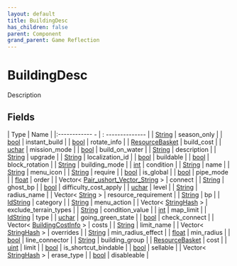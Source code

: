 ```yaml
---
layout: default
title: BuildingDesc
has_children: false
parent: Component
grand_parent: Game Reflection
---
```

# BuildingDesc
Description 

## Fields
| Type | Name |
|:------------ - | : -------------- |
| [String](game-reflection/components/string.md) | season_only |
| [bool](game-reflection/components/bool.md) | instant_build |
| [bool](game-reflection/components/bool.md) | rotate_info |
| [ResourceBasket](game-reflection/classes/resource_basket.md) | build_cost |
| [uchar](game-reflection/enums/uchar.md) | mission_mode |
| [bool](game-reflection/components/bool.md) | build_on_water |
| [String](game-reflection/components/string.md) | description |
| [String](game-reflection/components/string.md) | upgrade |
| [String](game-reflection/components/string.md) | localization_id |
| [bool](game-reflection/components/bool.md) | buildable |
| [bool](game-reflection/components/bool.md) | block_rotation |
| [String](game-reflection/components/string.md) | building_mode |
| [int](game-reflection/enums/int.md) | condition |
| [String](game-reflection/components/string.md) | name |
| [String](game-reflection/components/string.md) | menu_icon |
| [String](game-reflection/components/string.md) | require |
| [bool](game-reflection/components/bool.md) | is_global |
| [bool](game-reflection/components/bool.md) | pipe_mode |
| [float](game-reflection/components/float.md) | order |
| Vector< [Pair_ushort_Vector_String](game-reflection/classes/pair_ushort__vector__string.md) > | connect |
| [String](game-reflection/components/string.md) | ghost_bp |
| [bool](game-reflection/components/bool.md) | difficulty_cost_apply |
| [uchar](game-reflection/enums/uchar.md) | level |
| [String](game-reflection/components/string.md) | radius_name |
| Vector< [String](game-reflection/components/string.md) > | resource_requirement |
| [String](game-reflection/components/string.md) | bp |
| [IdString](game-reflection/components/id_string.md) | category |
| [String](game-reflection/components/string.md) | menu_action |
| Vector< [StringHash](game-reflection/classes/string_hash.md) > | exclude_terrain_types |
| [String](game-reflection/components/string.md) | condition_value |
| [int](game-reflection/enums/int.md) | map_limit |
| [IdString](game-reflection/components/id_string.md) | type |
| [uchar](game-reflection/enums/uchar.md) | going_green_state |
| [bool](game-reflection/components/bool.md) | check_connect |
| Vector< [BuildingCostInfo](game-reflection/classes/building_cost_info.md) > | costs |
| [String](game-reflection/components/string.md) | limit_name |
| Vector< [StringHash](game-reflection/classes/string_hash.md) > | overrides |
| [String](game-reflection/components/string.md) | min_radius_effect |
| [float](game-reflection/components/float.md) | min_radius |
| [bool](game-reflection/components/bool.md) | line_connector |
| [String](game-reflection/components/string.md) | building_group |
| [ResourceBasket](game-reflection/classes/resource_basket.md) | cost |
| [uint](game-reflection/components/uint.md) | limit |
| [bool](game-reflection/components/bool.md) | is_shortcut_bindable |
| [bool](game-reflection/components/bool.md) | sellable |
| Vector< [StringHash](game-reflection/classes/string_hash.md) > | erase_type |
| [bool](game-reflection/components/bool.md) | disableable |
